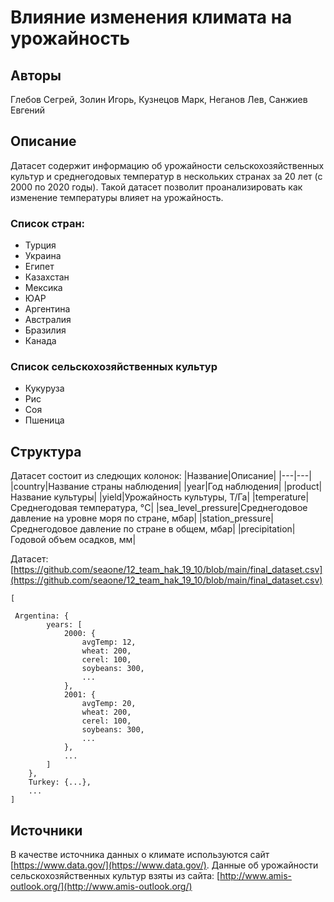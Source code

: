 # Влияние изменения климата на урожайность

## Авторы
Глебов Сегрей, Золин Игорь, Кузнецов Марк, Неганов Лев, Санжиев Евгений

## Описание

Датасет содержит информацию об урожайности сельскохозяйственных культур и среднегодовых температур в нескольких странах за 20 лет (с 2000 по 2020 годы). Такой датасет позволит проанализировать как изменение температуры влияет на урожайность.

### Список стран:
- Турция
- Украина
- Египет
- Казахстан 
- Мексика 
- ЮАР
- Аргентина
- Австралия
- Бразилия
- Канада

### Список сельскохозяйственных культур
- Кукуруза
- Рис
- Соя
- Пшеница

## Структура
Датасет состоит из следющих колонок:
|Название|Описание|
|---|---|
|country|Название страны наблюдения|
|year|Год наблюдения|
|product|Название культуры|
|yield|Урожайность культуры, Т/Га|
|temperature|Среднегодовая температура, °C|
|sea_level_pressure|Среднегодовое давление на уровне моря по стране, мбар|
|station_pressure|Среднегодовое давление по стране в общем, мбар|
|precipitation|Годовой объем осадков, мм|

Датасет: [https://github.com/seaone/12_team_hak_19_10/blob/main/final_dataset.csv](https://github.com/seaone/12_team_hak_19_10/blob/main/final_dataset.csv)

```
[

 Argentina: {
        years: [
            2000: {
                avgTemp: 12,
                wheat: 200,
                cerel: 100,
                soybeans: 300,
                ...
            },
            2001: {
                avgTemp: 20,
                wheat: 200,
                cerel: 100,
                soybeans: 300,
                ...
            },
            ...
        ]
    },
    Turkey: {...},
    ...
]
```

## Источники
В качестве источника данных о климате используются сайт [https://www.data.gov/](https://www.data.gov/). Данные об урожайности сельскохозяйственных культур взяты из сайта: [http://www.amis-outlook.org/](http://www.amis-outlook.org/)


